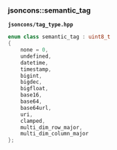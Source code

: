 ### jsoncons::semantic_tag

__`jsoncons/tag_type.hpp`__

```c++
enum class semantic_tag : uint8_t 
{
    none = 0,
    undefined,
    datetime,
    timestamp,
    bigint,
    bigdec,
    bigfloat,
    base16,
    base64,
    base64url,
    uri,
    clamped,
    multi_dim_row_major,
    multi_dim_column_major
};
```

